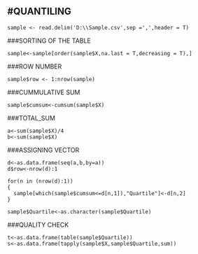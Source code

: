 #QUANTILING
-----------------------------------------------
```
sample <- read.delim('D:\\Sample.csv',sep =',',header = T)
```

###SORTING OF THE TABLE

```
sample<-sample[order(sample$X,na.last = T,decreasing = T),]
```
###ROW NUMBER
```
sample$row <- 1:nrow(sample)
```
###CUMMULATIVE SUM
```
sample$cumsum<-cumsum(sample$X)
```
###TOTAL_SUM
```
a<-sum(sample$X)/4
b<-sum(sample$X)
```
###ASSIGNING VECTOR
```
d<-as.data.frame(seq(a,b,by=a))
d$row<-nrow(d):1
 
for(n in (nrow(d):1))
{
  sample[which(sample$cumsum<=d[n,1]),"Quartile"]<-d[n,2]
}

sample$Quartile<-as.character(sample$Quartile)
```
###QUALITY CHECK
```
t<-as.data.frame(table(sample$Quartile))
s<-as.data.frame(tapply(sample$X,sample$Quartile,sum))
```
